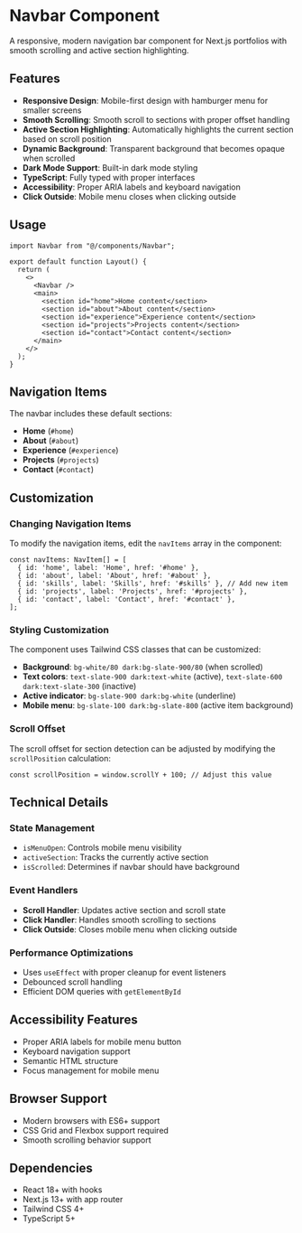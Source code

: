 # Navbar Component

A responsive, modern navigation bar component for Next.js portfolios with smooth scrolling and active section highlighting.

## Features

- **Responsive Design**: Mobile-first design with hamburger menu for smaller screens
- **Smooth Scrolling**: Smooth scroll to sections with proper offset handling
- **Active Section Highlighting**: Automatically highlights the current section based on scroll position
- **Dynamic Background**: Transparent background that becomes opaque when scrolled
- **Dark Mode Support**: Built-in dark mode styling
- **TypeScript**: Fully typed with proper interfaces
- **Accessibility**: Proper ARIA labels and keyboard navigation
- **Click Outside**: Mobile menu closes when clicking outside

## Usage

```tsx
import Navbar from "@/components/Navbar";

export default function Layout() {
  return (
    <>
      <Navbar />
      <main>
        <section id="home">Home content</section>
        <section id="about">About content</section>
        <section id="experience">Experience content</section>
        <section id="projects">Projects content</section>
        <section id="contact">Contact content</section>
      </main>
    </>
  );
}
```

## Navigation Items

The navbar includes these default sections:
- **Home** (`#home`)
- **About** (`#about`)
- **Experience** (`#experience`)
- **Projects** (`#projects`)
- **Contact** (`#contact`)

## Customization

### Changing Navigation Items

To modify the navigation items, edit the `navItems` array in the component:

```tsx
const navItems: NavItem[] = [
  { id: 'home', label: 'Home', href: '#home' },
  { id: 'about', label: 'About', href: '#about' },
  { id: 'skills', label: 'Skills', href: '#skills' }, // Add new item
  { id: 'projects', label: 'Projects', href: '#projects' },
  { id: 'contact', label: 'Contact', href: '#contact' },
];
```

### Styling Customization

The component uses Tailwind CSS classes that can be customized:

- **Background**: `bg-white/80 dark:bg-slate-900/80` (when scrolled)
- **Text colors**: `text-slate-900 dark:text-white` (active), `text-slate-600 dark:text-slate-300` (inactive)
- **Active indicator**: `bg-slate-900 dark:bg-white` (underline)
- **Mobile menu**: `bg-slate-100 dark:bg-slate-800` (active item background)

### Scroll Offset

The scroll offset for section detection can be adjusted by modifying the `scrollPosition` calculation:

```tsx
const scrollPosition = window.scrollY + 100; // Adjust this value
```

## Technical Details

### State Management

- `isMenuOpen`: Controls mobile menu visibility
- `activeSection`: Tracks the currently active section
- `isScrolled`: Determines if navbar should have background

### Event Handlers

- **Scroll Handler**: Updates active section and scroll state
- **Click Handler**: Handles smooth scrolling to sections
- **Click Outside**: Closes mobile menu when clicking outside

### Performance Optimizations

- Uses `useEffect` with proper cleanup for event listeners
- Debounced scroll handling
- Efficient DOM queries with `getElementById`

## Accessibility Features

- Proper ARIA labels for mobile menu button
- Keyboard navigation support
- Semantic HTML structure
- Focus management for mobile menu

## Browser Support

- Modern browsers with ES6+ support
- CSS Grid and Flexbox support required
- Smooth scrolling behavior support

## Dependencies

- React 18+ with hooks
- Next.js 13+ with app router
- Tailwind CSS 4+
- TypeScript 5+ 